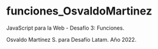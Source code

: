 # funciones_OsvaldoMartinez
JavaScript para la Web - Desafío 3: Funciones.

Osvaldo Martínez S. para Desafío Latam.
Año 2022.

